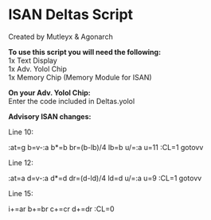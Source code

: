 # ISAN Deltas Script
Created by Mutleyx & Agonarch 
  
**To use this script you will need the following:**  
1x Text Display  
1x Adv. Yolol Chip  
1x Memory Chip (Memory Module for ISAN)  
  
**On your Adv. Yolol Chip:**  
Enter the code included in Deltas.yolol  

**Advisory ISAN changes:**

Line 10:

:at=g b=v-:a b*=b br=(b-lb)/4 lb=b u/=:a u=11 :CL=1 gotovv


Line 12:

:at=a d=v-:a d*=d dr=(d-ld)/4 ld=d u/=:a u=9 :CL=1 gotovv


Line 15:

i+=ar b+=br c+=cr d+=dr :CL=0
